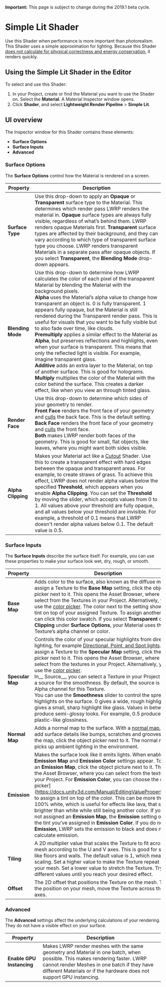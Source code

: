 **Important:** This page is subject to change during the 2019.1 beta cycle.

# Simple Lit Shader 

Use this Shader when performance is more important than photorealism. This Shader uses a simple approximation for lighting. Because this Shader [does not calculate for physical correctness and energy conservation](shading-model.md#simple-shading), it renders quickly. 


## Using the Simple Lit Shader in the Editor 

To select and use this Shader:

1. In your Project, create or find the Material you want to use the Shader on.  Select the __Material__. A Material Inspector window opens. 
2. Click __Shader__, and select __Lightweight Render Pipeline__ > __Simple Lit__.

## UI overview 

The Inspector window for this Shader contains these elements: 

- __Surface Options__
- __Surface Inputs__
- __Advanced__


### Surface Options 

The __Surface Options__ control how the Material is rendered on a screen. 

| Property           | Description                                                  |
| ------------------ | ------------------------------------------------------------ |
| __Surface Type__   | Use this drop-down to apply an __Opaque__ or __Transparent__ surface type to the Material. This determines which render pass LWRP renders the material in. __Opaque__ surface types are always fully visible, regardless of what’s behind them. LWRP renders opaque Materials first. __Transparent__ surface types are affected by their background, and they can vary according to which type of transparent surface type you choose. LWRP renders transparent Materials in a separate pass after opaque objects.  If you select __Transparent__, the __Blending Mode__ drop-down appears. |
| __Blending Mode__  | Use this drop-down to determine how LWRP calculates the color of each pixel of the transparent Material by blending the Material with the background pixels.<br/>__Alpha__ uses the Material’s alpha value to change how transparent an object is. 0 is fully transparent. 1 appears fully opaque, but the Material is still rendered during the Transparent render pass. This is useful for visuals that you want to be fully visible but to also fade over time, like clouds.<br/>__Premultiply__ applies a similar effect to the Material as __Alpha__, but preserves reflections and highlights, even when your surface is transparent. This means that only the reflected light is visible. For example, imagine transparent glass.<br/>__Additive__ adds an extra layer to the Material, on top of another surface. This is good for holograms. <br/>__Multiply__ multiplies the color of the Material with the color behind the surface. This creates a darker effect, like when you view an through tinted glass. |
| __Render Face__    | Use this drop-down to determine which sides of your geometry to render.<br/>__Front Face__ renders the front face of your geometry and [culls](https://docs.unity3d.com/Manual/SL-CullAndDepth.html) the back face. This is the default setting. <br/>__Back Face__ renders the front face of your geometry and [culls](https://docs.unity3d.com/Manual/SL-CullAndDepth.html) the front face. <br/>__Both__ makes LWRP render both faces of the geometry. This is good for small, flat objects, like leaves, where you might want both sides visible. |
| __Alpha Clipping__ | Makes your Material act like a [Cutout](https://docs.unity3d.com/Manual/StandardShaderMaterialParameterRenderingMode.html) Shader. Use this to create a transparent effect with hard edges between the opaque and transparent areas. For example, to create straws of grass. To achieve this effect, LWRP does not render alpha values below the specified __Threshold__, which appears when you enable __Alpha Clipping__.  You can set the __Threshold__ by moving the slider, which accepts values from 0 to 1. All values above your threshold are fully opaque, and all values below your threshold are invisible. For example, a threshold of 0.1 means that LWRP doesn't render alpha values below 0.1. The default value is 0.5. |



### Surface Inputs

The __Surface Inputs__ describe the surface itself. For example, you can use these properties to make your surface look wet, dry, rough, or smooth. 

| Property         | Description                                                  |
| ---------------- | ------------------------------------------------------------ |
| __Base Map__     | Adds color to the surface, also known as the diffuse map. To assign a Texture to the __Base Map__ setting, click the object picker next to it. This opens the Asset Browser, where you can select from the Textures in your Project. Alternatively, you can use the [color picker](https://docs.unity3d.com/Manual/EditingValueProperties.html). The color next to the setting shows the tint on top of your assigned Texture. To assign another tint, you can click this color swatch. If you select __Transparent__ or __Alpha Clipping__ under __Surface Options__, your Material uses the Texture’s alpha channel or color. |
| __Specular Map__ | Controls the color of your specular highlights from direct lighting, for example [Directional, Point, and Spot lights](https://docs.unity3d.com/Manual/Lighting.html). To assign a Texture to the __Specular Map__ setting, click the object picker next to it. This opens the Asset Browser, where you can select from the textures in your Project. Alternatively, you can use the [color picker](https://docs.unity3d.com/Manual/EditingValueProperties.html). <br/>In__ Source__, you can select a Texture in your Project to act as a source for the smoothness. By default, the source is the Alpha channel for this Texture. <br/>You can use the __Smoothness__ slider to control the spread of highlights on the surface. 0 gives a wide, rough highlight. 1 gives a small, sharp highlight like glass. Values in between produce semi-glossy looks. For example, 0.5 produces a plastic-like glossiness. |
| __Normal Map__   | Adds a normal map to the surface. With a [normal map](https://docs.unity3d.com/Manual/StandardShaderMaterialParameterNormalMap.html?), you can add surface details like bumps, scratches and grooves. To add the map, click the object picker next to it. The normal map picks up ambient lighting in the environment. |
| __Emission__     | Makes the surface look like it emits lights. When enabled, the  __Emission Map__ and __Emission Color__ settings appear. To assign an __Emission Map__, click the object picture next to it. This opens the Asset Browser, where you can select from the textures in your Project.  For __Emission Color__, you can choose the color picker](https://docs.unity3d.com/Manual/EditingValueProperties.html) to assign a tint on top of the color. This can be more than 100% white, which is useful for effects like lava, that shines brighter than white while still being another color. If you have not assigned an __Emission Map__, the __Emission__ setting only uses the tint you’ve assigned in __Emission Color__.  If you do not enable __Emission__, LWRP sets the emission to black and does not calculate emission. |
| __Tiling__       | A 2D multiplier value that scales the Texture to fit across a mesh according to the U and V axes. This is good for surfaces like floors and walls. The default value is 1, which means no scaling. Set a higher value to make the Texture repeat across your mesh. Set a lower value to stretch the Texture. Try different values until you reach your desired effect. |
| __Offset__       | The 2D offset that positions the Texture on the mesh.  To adjust the position on your mesh, move the Texture across the U or V axes. |

### Advanced 

The __Advanced__ settings affect the underlying calculations of your rendering. They do not have a visible effect on your surface.

| Property                  | Description                                                  |
| ------------------------- | ------------------------------------------------------------ |
| __Enable GPU Instancing__ | Makes LWRP render meshes with the same geometry and Material in one batch, when possible. This makes rendering faster. LWRP cannot render Meshes in one batch if they have different Materials or if the hardware does not support GPU instancing. |